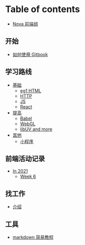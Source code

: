 # Table of contents

- [Nova 前端组](README.md)

## 开始

- [如何使用 Gitbook](/begin/How-to-use-gitbook.md)

## 学习路线

- [基础](/learning-path/readme.md)
  - [eg1 HTML](/learning-path/basic/html.md)
  - [HTTP]()
  - [JS]()
  - [React]()
- [提高]()
  - [Babel]()
  - [WebGL]()
  - [libUV and more]()
- [其他]()
  - [小程序]()

## 前端活动记录

- [In 2021]()
  - [Week 6](/record/Week6.md)

## 找工作

- [介绍](/job/readme.md)

## 工具

- [markdown 简易教程](/utils/how-to-use-markdown.md)
